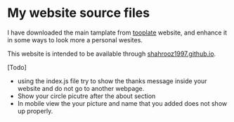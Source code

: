 # My website source files
I have downloaded the main tamplate from [tooplate](https://www.tooplate.com/) website, and enhance it in some ways to look more a personal wesites.

This website is intended to be available through [shahrooz1997.github.io](shahrooz1997.github.io).

[Todo]
* using the index.js file try to show the thanks message inside your website and do not go to another webpage.
* Show your circle picutre after the about section
* In mobile view the your picture and name that you added does not show up properly.